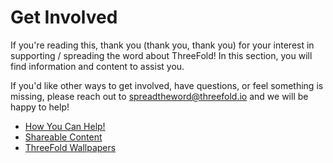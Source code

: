 # Get Involved

If you're reading this, thank you (thank you, thank you) for your interest in supporting / spreading the word about ThreeFold! In this section, you will find information and content to assist you.

If you'd like other ways to get involved, have questions, or feel something is missing, please reach out to spreadtheword@threefold.io and we will be happy to help!

- [How You Can Help!](how_to_help)
- [Shareable Content](threefold_content)
- [ThreeFold Wallpapers](threefold_wallpapers)

